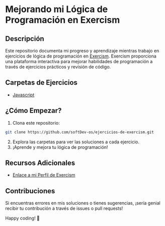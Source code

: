 # Mejorando mi Lógica de Programación en Exercism

## Descripción

Este repositorio documenta mi progreso y aprendizaje mientras trabajo en ejercicios de lógica de programación en [Exercism](https://exercism.org/). Exercism proporciona una plataforma interactiva para mejorar habilidades de programación a través de ejercicios prácticos y revisión de código.

## Carpetas de Ejercicios

- [Javascript](https://github.com/softDev-os/ejercicios-de-exercism/tree/main/javascript)

## ¿Cómo Empezar?

1. Clona este repositorio:

```bash
git clone https://github.com/softDev-os/ejercicios-de-exercism.git
```

2. Explora las carpetas para ver las soluciones a cada ejercicio.
3. ¡Aprende y mejora tu lógica de programación!

## Recursos Adicionales

- [Enlace a mi Perfil de Exercism](https://exercism.org/profiles/DEIVIS45)

## Contribuciones

Si encuentras errores en mis soluciones o tienes sugerencias, ¡sería genial recibir tu contribución a través de issues o pull requests!

Happy coding! 🚀
